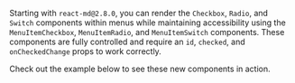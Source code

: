 Starting with `react-md@2.8.0`, you can render the `Checkbox`, `Radio`, and
`Switch` components within menus while maintaining accessibility using the
`MenuItemCheckbox`, `MenuItemRadio`, and `MenuItemSwitch` components. These
components are fully controlled and require an `id`, `checked`, and
`onCheckedChange` props to work correctly.

Check out the example below to see these new components in action.
